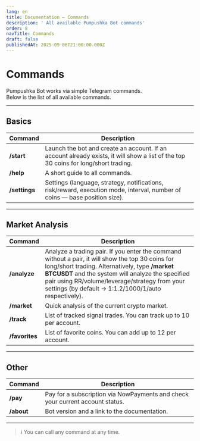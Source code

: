 ```yaml
---
lang: en
title: Documentation — Commands
description: ' All available Pumpushka Bot commands'
order: 8
navTitle: Commands
draft: false
publishedAt: 2025-09-06T21:00:00.000Z
---
```


# Commands

Pumpushka Bot works via simple Telegram commands.\
Below is the list of all available commands.

***

## Basics

| Command       | Description                                                                                                                         |
| ------------- | ----------------------------------------------------------------------------------------------------------------------------------- |
| **/start**    | Launch the bot and create an account. If an account already exists, it will show a list of the top 30 coins for long/short trading. |
| **/help**     | A short guide to all commands.                                                                                                      |
| **/settings** | Settings (language, strategy, notifications, risk/reward, execution mode, interval, number of coins — base position size).          |

***

## Market Analysis

| Command        | Description                                                                                                                                                                                                                                                                                                       |
| -------------- | ----------------------------------------------------------------------------------------------------------------------------------------------------------------------------------------------------------------------------------------------------------------------------------------------------------------- |
| **/analyze**   | Analyze a trading pair. If you enter the command without a pair, it will show the top 30 coins for long/short trading. Alternatively, type **/market BTCUSDT** and the system will analyze the specified pair using RR/volume/leverage/strategy from your settings (by default → 1:1.2/1000/1/auto respectively). |
| **/market**    | Quick analysis of the current crypto market.                                                                                                                                                                                                                                                                      |
| **/track**     | List of tracked signal trades. You can track up to 10 per account.                                                                                                                                                                                                                                                |
| **/favorites** | List of favorite coins. You can add up to 12 per account.                                                                                                                                                                                                                                                         |

***

## Other

| Command    | Description                                                                   |
| ---------- | ----------------------------------------------------------------------------- |
| **/pay**   | Pay for a subscription via NowPayments and check your current account status. |
| **/about** | Bot version and a link to the documentation.                                  |

***

> ℹ️ You can call any command at any time.
